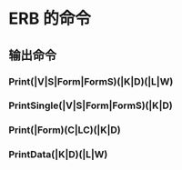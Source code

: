 # ERB 的命令

## 输出命令

### Print(|V|S|Form|FormS)(|K|D)(|L|W)

### PrintSingle(|V|S|Form|FormS)(|K|D)

### Print(|Form)(C|LC)(|K|D)

### PrintData(|K|D)(|L|W)
